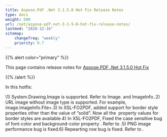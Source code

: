 ```yaml
---
title: Aspose.Pdf .Net 3.1.5.0 Hot Fix Release Notes
type: docs
weight: 500
url: /net/aspose-pdf-net-3-1-5-0-hot-fix-release-notes/
lastmod: "2020-12-16"
sitemap:
    changefreq: "weekly"
    priority: 0.7
---
```


{{% alert color="primary" %}} 

This page contains release notes for [Aspose.PDF .Net 3.1.5.0 Hot Fix](http://www.aspose.com/downloads/pdf/net/new-releases/aspose.pdf-.net-3.1.5.0-hot-fix/)

{{% /alert %}} 

In this hotfix: 

\1) System.Drawing.Image is supported. Refer to Image. and ImageInfo..2) URL image without image type is supported. For example, image.ImageInfo.File=.3) In XSL-FO2PDF, added support for border style properties other than the value of “solid”. Now all the  property values for  border styles are available.4) In XSL-FO2PDF, Fixed the case sensitive bug of font-color and background-color property . Refer to .5) PNG image performance bug is fixed.6) Repearting row bug is fixed. Refer to .
